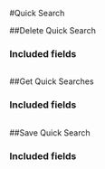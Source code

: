 ﻿#Quick Search

##Delete Quick Search

<!-- DeleteQuickSearch.Routes -->

<!-- DeleteQuickSearch.Parameters -->

<!-- DeleteQuickSearch.Returns -->

### Included fields
```

```

##Get Quick Searches

<!-- GetQuickSearches.Routes -->

<!-- GetQuickSearches.Parameters -->

<!-- GetQuickSearches.Returns -->

### Included fields
```

```

##Save Quick Search

<!-- SaveQuickSearch.Routes -->

<!-- SaveQuickSearch.Parameters -->

<!-- SaveQuickSearch.Returns -->

### Included fields
```

```


